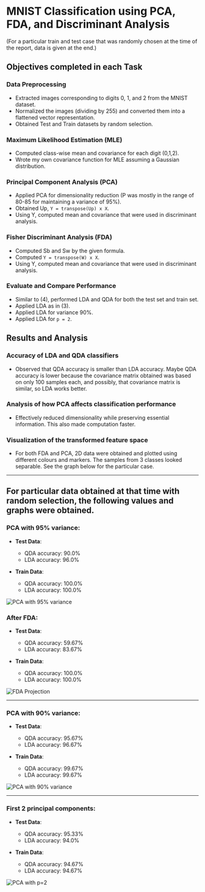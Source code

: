 # MNIST Classification using PCA, FDA, and Discriminant Analysis

(For a particular train and test case that was randomly chosen at the time of the report, data is given at the end.)

## Objectives completed in each Task

### Data Preprocessing
- Extracted images corresponding to digits 0, 1, and 2 from the MNIST dataset.
- Normalized the images (dividing by 255) and converted them into a flattened vector representation.
- Obtained Test and Train datasets by random selection.

### Maximum Likelihood Estimation (MLE)
- Computed class-wise mean and covariance for each digit (0,1,2).
- Wrote my own covariance function for MLE assuming a Gaussian distribution.

### Principal Component Analysis (PCA)
- Applied PCA for dimensionality reduction (P was mostly in the range of 80-85 for maintaining a variance of 95%).
- Obtained Up, `Y = transpose(Up) x X`.
- Using Y, computed mean and covariance that were used in discriminant analysis.

### Fisher Discriminant Analysis (FDA)
- Computed Sb and Sw by the given formula.
- Computed `Y = transpose(W) x X`.
- Using Y, computed mean and covariance that were used in discriminant analysis.

### Evaluate and Compare Performance
- Similar to (4), performed LDA and QDA for both the test set and train set.
- Applied LDA as in (3).
- Applied LDA for variance 90%.
- Applied LDA for `p = 2`.

## Results and Analysis

### Accuracy of LDA and QDA classifiers
- Observed that QDA accuracy is smaller than LDA accuracy. Maybe QDA accuracy is lower because the covariance matrix obtained was based on only 100 samples each, and possibly, that covariance matrix is similar, so LDA works better.

### Analysis of how PCA affects classification performance
- Effectively reduced dimensionality while preserving essential information. This also made computation faster.

### Visualization of the transformed feature space
- For both FDA and PCA, 2D data were obtained and plotted using different colours and markers. The samples from 3 classes looked separable. See the graph below for the particular case.

---

## For particular data obtained at that time with random selection, the following values and graphs were obtained.

### PCA with 95% variance:
- **Test Data**:  
  - QDA accuracy: 90.0%  
  - LDA accuracy: 96.0%

- **Train Data**:  
  - QDA accuracy: 100.0%  
  - LDA accuracy: 100.0%
 
![PCA with 95% variance](images/PCA95.png)

### After FDA:
- **Test Data**:  
  - QDA accuracy: 59.67%  
  - LDA accuracy: 83.67%

- **Train Data**:  
  - QDA accuracy: 100.0%  
  - LDA accuracy: 100.0%
 
![FDA Projection](images/FDA.png)

---

### PCA with 90% variance:
- **Test Data**:  
  - QDA accuracy: 95.67%  
  - LDA accuracy: 96.67%

- **Train Data**:  
  - QDA accuracy: 99.67%  
  - LDA accuracy: 99.67%

 ![PCA with 90% variance](images/PCA90.png)

---

### First 2 principal components:
- **Test Data**:  
  - QDA accuracy: 95.33%  
  - LDA accuracy: 94.0%

- **Train Data**:  
  - QDA accuracy: 94.67%  
  - LDA accuracy: 94.67%
 
![PCA with p=2](images/PCA2.png)
